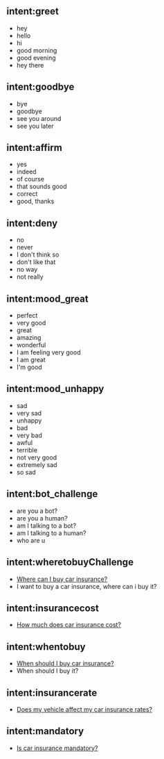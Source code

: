## intent:greet
- hey
- hello
- hi
- good morning
- good evening
- hey there

## intent:goodbye
- bye
- goodbye
- see you around
- see you later

## intent:affirm
- yes
- indeed
- of course
- that sounds good
- correct
- good, thanks

## intent:deny
- no
- never
- I don't think so
- don't like that
- no way
- not really

## intent:mood_great
- perfect
- very good
- great
- amazing
- wonderful
- I am feeling very good
- I am great
- I'm good

## intent:mood_unhappy
- sad
- very sad
- unhappy
- bad
- very bad
- awful
- terrible
- not very good
- extremely sad
- so sad

## intent:bot_challenge
- are you a bot?
- are you a human?
- am I talking to a bot?
- am I talking to a human?
- who are u

## intent:wheretobuyChallenge
- [Where can I buy car insurance?](wherebuy)
- I want to buy a car insurance, where can i buy it?

## intent:insurancecost
- [How much does car insurance cost?](insurancecost)

## intent:whentobuy
- [When should I buy car insurance?](whenbuy)
- When should I buy it?

## intent:insurancerate
- [Does my vehicle affect my car insurance rates?](affectRates)

## intent:mandatory
- [Is car insurance mandatory?](mandatory)
